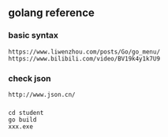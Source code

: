 ## golang reference
### basic syntax
    https://www.liwenzhou.com/posts/Go/go_menu/
    https://www.bilibili.com/video/BV19k4y1k7U9

### check json
    http://www.json.cn/
###
    cd student
    go build
    xxx.exe